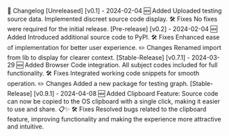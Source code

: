  📜 Changelog
[Unreleased]
[v0.1] - 2024-02-04
🆕 Added
Uploaded testing source data.
Implemented discreet source code display.
🛠 Fixes
No fixes were required for the initial release.
[Pre-release]
[v0.2] - 2024-02-04
🆕 Added
Introduced additional source code to PyPI.
🛠 Fixes
Enhanced ease of implementation for better user experience.
✏️ Changes
Renamed import from lib to display for clearer context.
[Stable-Release]
[v0.7.1] - 2024-03-29
🆕 Added
Browser Code integration.
All subject codes included for full functionality.
🛠 Fixes
Integrated working code snippets for smooth operation.
✏️ Changes
Added a new package for testing graph.
[Stable-Release]
[v0.9.1] - 2024-04-08
🆕 Added
Clipboard Feature: Source code can now be copied to the OS clipboard with a single click, making it easier to use and share. 📋✨
🛠 Fixes
Resolved bugs related to the clipboard feature, improving functionality and making the experience more attractive and intuitive.
